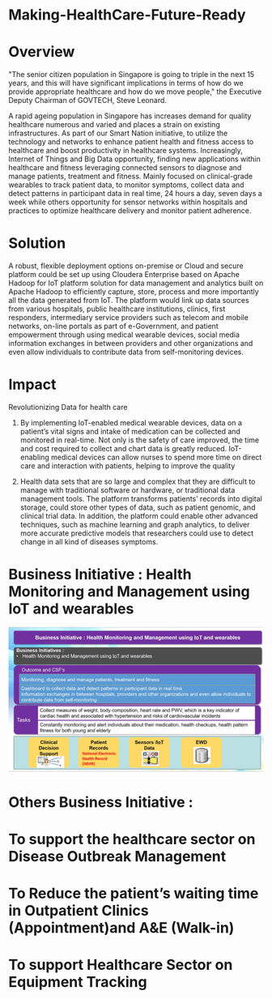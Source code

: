 # Making-HealthCare-Future-Ready

# Overview
"The senior citizen population in Singapore is going to triple in the next 15 years, and this will have significant implications in terms of how do we provide appropriate healthcare and how do we move people," the Executive Deputy Chairman of GOVTECH, Steve Leonard.

A rapid ageing population in Singapore has increases demand for quality healthcare numerous and varied and places a strain on existing infrastructures. As part of our Smart Nation initiative, to utilize the technology and networks to enhance patient health and fitness access to healthcare and boost productivity in healthcare systems. 
Increasingly, Internet of Things and Big Data opportunity, finding new applications within healthcare and fitness leveraging connected sensors to diagnose and manage patients, treatment and fitness. Mainly focused on clinical-grade wearables to track patient data, to monitor symptoms, collect data and detect patterns in participant data in real time, 24 hours a day, seven days a week while others opportunity for sensor networks within hospitals and practices to optimize healthcare delivery and monitor patient adherence. 

# Solution 

A robust, flexible deployment options on-premise or Cloud and secure platform could be set up using Cloudera Enterprise based on Apache Hadoop for IoT platform solution for data management and analytics built on Apache Hadoop to efficiently capture, store, process and more importantly all the data generated from IoT. The platform would link up data sources from various hospitals, public healthcare institutions, clinics, first responders, intermediary service providers such as telecom and mobile networks, on-line portals as part of e-Government, and patient empowerment through using medical wearable devices, social media information exchanges in between providers and other organizations and even allow individuals to contribute data from self-monitoring devices.
	
# Impact 
Revolutionizing Data for health care
1. By implementing IoT-enabled medical wearable devices, data on a patient’s vital signs and intake of medication can be collected and monitored in real-time. Not only is the safety of care improved, the time and cost required to collect and chart data is greatly reduced. IoT-enabling medical devices can allow nurses to spend more time on direct care and interaction with patients, helping to improve the quality  

2. Health data sets that are so large and complex that they are difficult to manage with traditional software or hardware, or traditional data management tools. The platform transforms patients’ records into digital storage, could store other types of data, such as patient genomic, and clinical trial data. In addition, the platform could enable other advanced techniques, such as machine learning and graph analytics, to deliver more accurate predictive models that researchers could use to detect change in all kind of diseases symptoms. 

# Business Initiative : Health Monitoring and Management using IoT and wearables
![alt text](https://github.com/bacdillon/Making-HealthCare-Future-Ready/blob/master/01.JPG)

# Others Business Initiative : 
# To support the healthcare sector on Disease Outbreak Management
# To Reduce the patient’s waiting time in Outpatient Clinics (Appointment)and A&E (Walk-in)
# To support Healthcare Sector on Equipment Tracking

